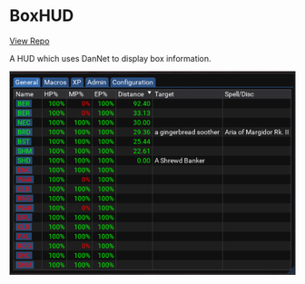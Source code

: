 # BoxHUD

[View Repo](https://gitlab.com/aquietone/boxhud)

A HUD which uses DanNet to display box information.

![](../images/boxhud.png)